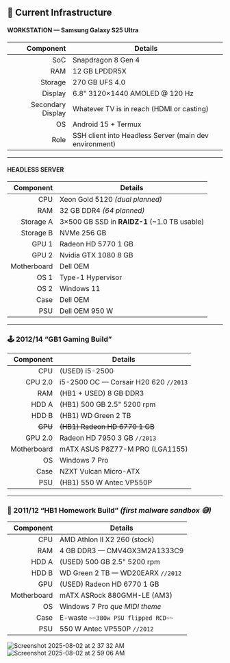 ## 🔧 Current Infrastructure

#### WORKSTATION — Samsung Galaxy S25 Ultra  

| Component | Details |
|---:|---|
| SoC | Snapdragon 8 Gen 4 |
| RAM | 12 GB LPDDR5X |
| Storage | 270 GB UFS 4.0 |
| Display | 6.8" 3120×1440 AMOLED @ 120 Hz |
| Secondary Display | Whatever TV is in reach (HDMI or casting) |
| OS | Android 15 + Termux |
| Role | SSH client into Headless Server (main dev environment) |

---

#### HEADLESS SERVER  

| Component | Details |
|---:|---|
| CPU | Xeon Gold 5120 *(dual planned)* |
| RAM | 32 GB DDR4 *(64 planned)* |
| Storage A | 3×500 GB SSD in **RAIDZ-1** (~1.0 TB usable) |
| Storage B | NVMe 256 GB |
| GPU 1 | Radeon HD 5770 1 GB |
| GPU 2 | Nvidia GTX 1080 8 GB |
| Motherboard | Dell OEM |
| OS 1 | Type-1 Hypervisor |
| OS 2 | Windows 11 |
| Case | Dell OEM |
| PSU | Dell OEM 950 W |

---

### 🕹️ 2012/14 “GB1 Gaming Build”

| Component | Details |
|---:|---|
| CPU | (USED) i5-2500 |
| CPU 2.0 | i5-2500 OC — Corsair H20 620 `//2013` |
| RAM | (HB1 + USED) 8 GB DDR3 |
| HDD A | (HB1) 500 GB 2.5" 5200 rpm |
| HDD B | (HB1) WD Green 2 TB |
| ~~GPU~~ | ~~(HB1) Radeon HD 6770 1 GB~~ |
| GPU 2.0 | Radeon HD 7950 3 GB `//2013` |
| Motherboard | mATX ASUS P8Z77-M PRO (LGA1155) |
| OS | Windows 7 Pro |
| Case | NZXT Vulcan Micro-ATX |
| PSU | (HB1) 550 W Antec VP550P |

---

### 🧪 2011/12 “HB1 Homework Build” *(first malware sandbox 😅)*

| Component | Details |
|---:|---|
| CPU | AMD Athlon II X2 260 (stock) |
| RAM | 4 GB DDR3 — CMV4GX3M2A1333C9 |
| HDD A | (USED) 500 GB 2.5" 5200 rpm |
| HDD B | WD Green 2 TB — WD20EARX `//2012` |
| GPU | (USED) Radeon HD 6770 1 GB |
| Motherboard | mATX ASRock 880GMH-LE (AM3) |
| OS | Windows 7 Pro *que MIDI theme* |
| Case | E-waste `~~380w PSU flipped RCD~~` |
| PSU | 550 W Antec VP550P `//2012` |

![Screenshot 2025-08-02 at 2 37 32 AM](https://github.com/user-attachments/assets/013ede3d-d133-4e64-bc91-ccaaf8d5a913)  
![Screenshot 2025-08-02 at 2 59 06 AM](https://github.com/user-attachments/assets/c57979a1-cd7e-4a13-9219-6167c8b51c52)
